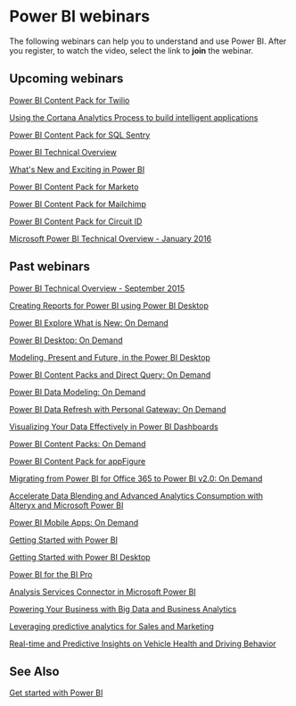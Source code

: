 ﻿<properties
   pageTitle="Power BI webinars"
   description="Power BI webinars"
   services="powerbi"
   documentationCenter=""
   authors="mihart"
   manager="mblythe"
   editor=""/>

<tags
   ms.service="powerbi"
   ms.devlang="NA"
   ms.topic="article"
   ms.tgt_pltfrm="NA"
   ms.workload="powerbi"
   ms.date="11/06/2015"
   ms.author="mihart"/>


# Power BI webinars

   The following webinars can help you to understand and use Power BI. After you register, to watch the video, select the link to **join** the webinar.

## Upcoming webinars

[Power BI Content Pack for Twilio](https://info.microsoft.com/CO-PowerBI-WBNR-FY16-05Nov15-TwilioPowerBIContentPack-Register.html)

[Using the Cortana Analytics Process to build intelligent applications](https://info.microsoft.com/CO-Azure-WBNR-FY16-10Nov15-CortanaIntelligentApplication-Registration.html)

[Power BI Content Pack for SQL Sentry](https://info.microsoft.com/CO-PowerBI-WBNR-FY16-10Nov15-SQLSentry-Register.html)

[Power BI Technical Overview](https://info.microsoft.com/CO-PowerBI-WBNR-FY16-11Nov15-PowerBITechnicalOverview-Register.html)

[What's New and Exciting in Power BI](https://info.microsoft.com/CO-PowerBI-WBNR-FY16-12Nov15-PowerBIWhatsNew-Register.html)

[Power BI Content Pack for Marketo](https://info.microsoft.com/CO-PowerBI-WBNR-FY16-17Nov15-MarketoPowerBIContentPack-Register.html)

[Power BI Content Pack for Mailchimp](https://info.microsoft.com/CO-PowerBI-WBNR-FY16-18Nov15-PowerBIMailchimp-Register.html)

[Power BI Content Pack for Circuit ID](https://info.microsoft.com/CO-PowerBI-WBNR-FY16-01Dec15-PowerBICircuitID-Register.html)

[Microsoft Power BI Technical Overview - January 2016](https://info.microsoft.com/CO-PowerBI-WBNR-FY16-20Jan16-PowerBITechnicalOverview-Register.html)

## Past webinars

[Power BI Technical Overview - September 2015](https://info.microsoft.com/CO-PowerBI-WBNR-FY16-09Sep-16-PowerBITechnicalOverview-Register.html)

[Creating Reports for Power BI using Power BI Desktop](https://info.microsoft.com/CO-PowerBI-WBNR-FY16-27Aug15-DeepDiveCreatingReportswithPowerBIDesktop-Register.html)

[Power BI Explore What is New: On Demand](https://info.microsoft.com/CO-PowerBI-WBNR-FY16-07JUL-GettingStartedwithPowerBI-2-Register.html?ls=JenUnderwood)

[Power BI Desktop: On Demand](https://info.microsoft.com/CO-PowerBI-WBNR-FY16-27Aug15-DeepDiveCreatingReportswithPowerBIDesktop-Register.html)

[Modeling, Present and Future, in the Power BI Desktop](https://info.microsoft.com/CO-PowerBI-WBNR-FY16-10Sep15-ModelingPowerBIDesktop-Register.html)

[Power BI Content Packs and Direct Query: On Demand](https://info.microsoft.com/CO-PowerBI-WBNR-FY16-27Aug15-DeepDiveContentPacks-Register.html)

[Power BI Data Modeling: On Demand](https://info.microsoft.com/CO-PowerBI-WBNR-FY16-10Sep15-ModelingPowerBIDesktop-Register.html)

[Power BI Data Refresh with Personal Gateway: On Demand](https://info.microsoft.com/CO-PowerBI-WBNR-FY16-24Sep15-RefreshPowerBIPersonalGateway-Register.html)

[Visualizing Your Data Effectively in Power BI Dashboards](https://info.microsoft.com/CO-PowerBI-WBNR-FY16-01Oct15-VisualizingDataPowerBIDashboard-Register.html)

[Power BI Content Packs: On Demand](https://info.microsoft.com/CO-PowerBI-WBNR-FY16-17Sep15-OrganizationalContentPacks-Register.html)

[Power BI Content Pack for appFigure](https://info.microsoft.com/CO-PowerBI-WBNR-FY16-27Oct15-appFiguresPowerBIContentPack-Register.html)

[Migrating from Power BI for Office 365 to Power BI v2.0: On Demand ](https://info.microsoft.com/CO-PowerBI-WBNR-FY16-16SEp15-MigratingPowerBIOffice365toPowerBIExperience-Register.html)

[Accelerate Data Blending and Advanced Analytics Consumption with Alteryx and Microsoft Power BI](https://info.microsoft.com/CO-PowerBI-WBNR-FY16-03Nov15-AlteryxPowerBI-Register.html)

[Power BI Mobile Apps: On Demand ](https://info.microsoft.com/CO-PowerBI-WBNR-FY16-08Oct15-PowerBIMobile-Register.html)

[Getting Started with Power BI](http://w.on24.com/r.htm?e=962188&amp;s=1&amp;k=64B23C31A95E0389C878DA4F0B3395D8&amp;partnerref=PBIcom)

[Getting Started with Power BI Desktop](http://w.on24.com/r.htm?e=966240&amp;s=1&amp;k=BF7E605ACE81A7E3E9F21024D9CAA881&amp;partnerref=PBIcom)

[Power BI for the BI Pro](http://w.on24.com/r.htm?e=962016&amp;s=1&amp;k=C884EE5DDACA36C140C527A56281C23C&amp;partnerref=PBIcom)

[Analysis Services Connector in Microsoft Power BI](http://w.on24.com/r.htm?e=947767&s=1&k=3D199B4D73D941F188EFFDEEE0B483DB&partnerref=PBIcom)

[Powering Your Business with Big Data and Business Analytics](http://w.on24.com/r.htm?e=910765&s=1&k=6660F15722BD9D2702F7EB4047AAB139&partnerref=PBIcom)

[Leveraging predictive analytics for Sales and Marketing](https://info.microsoft.com/CO-Azure-WBNR-FY16-09Sep-01-Predictive-Analytics-for-Sales-Marketing.html)

[Real-time and Predictive Insights on Vehicle Health and Driving Behavior](https://info.microsoft.com/CO-Azure-WBNR-FY16-15Sep15-Real-Time-Predictive-Insights-Cortana-Analytics-Register.html)

## See Also  
[Get started with Power BI](powerbi-service-get-started.md)  

